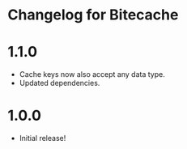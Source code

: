 # Changelog for Bitecache

1.1.0
=====
* Cache keys now also accept any data type.
* Updated dependencies.

1.0.0
=====
* Initial release!
